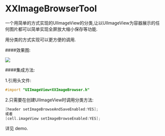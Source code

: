 # XXImageBrowserTool

一个用简单的方式实现的UIImageView的分类,让以UIImageView为容器展示的任何图片都可以简单实现全屏放大缩小保存等功能.

用分类的方式实现可以更方便的调用.

####效果图:

![](https://github.com/coderlinxx/XXImageBrowserTool/blob/master/imageDemo.gif)

####集成方法:

1.引用头文件:
```Objective-C
#import "UIImageView+XXImageBrowser.h"
```

2.只需要在创建UIImageView时调用分类方法:
```Objective-C
[header setImageBrowseAndSaveEnabled:YES];
或者
[cell.imageView setImageBrowseEnabled:YES];
```
详见 demo.
